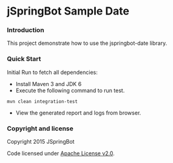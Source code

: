jSpringBot Sample Date
=======

### Introduction

This project demonstrate how to use the jspringbot-date library.

### Quick Start

Initial Run to fetch all dependencies:

- Install Maven 3 and JDK 6
- Execute the following command to run test. 
```
mvn clean integration-test
```
- View the generated report and logs from browser.

### Copyright and license

Copyright 2015 JSpringBot

Code licensed under [Apache License v2.0](http://www.apache.org/licenses/LICENSE-2.0).
